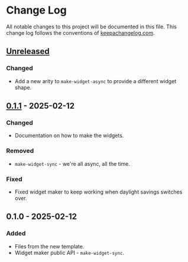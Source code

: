 # Change Log
All notable changes to this project will be documented in this file. This change log follows the conventions of [keepachangelog.com](http://keepachangelog.com/).

## [Unreleased]
### Changed
- Add a new arity to `make-widget-async` to provide a different widget shape.

## [0.1.1] - 2025-02-12
### Changed
- Documentation on how to make the widgets.

### Removed
- `make-widget-sync` - we're all async, all the time.

### Fixed
- Fixed widget maker to keep working when daylight savings switches over.

## 0.1.0 - 2025-02-12
### Added
- Files from the new template.
- Widget maker public API - `make-widget-sync`.

[Unreleased]: https://github.com/htmx-faster/core/compare/0.1.1...HEAD
[0.1.1]: https://github.com/htmx-faster/core/compare/0.1.0...0.1.1
